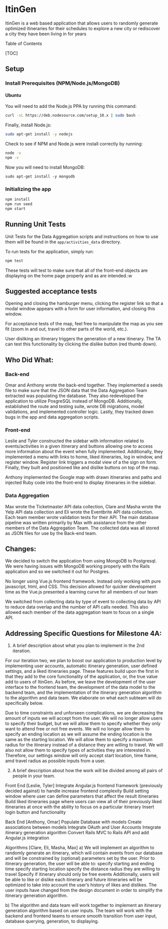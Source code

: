 # ItinGen

ItinGen is a web based application that allows users to randomly
generate optimized itineraries for their schedules to explore a new city
or rediscover a city they have been living in for years

Table of Contents

[TOC]

## Setup
### Install Prerequisites (NPM/Node.js/MongoDB)
#### Ubuntu
You will need to add the Node.js PPA by running this command:
```bash
curl -sL https://deb.nodesource.com/setup_10.x | sudo bash -
```
Finally, install Node.js:
```bash
sudo apt-get install -y nodejs
```

Check to see if NPM and Node.js were install correctly by running:
```bash
node -v
npm -v
```

Now you will need to install MongoDB:
```
sudo apt-get install -y mongodb
```


### Initializing the app
```bash
npm install
npm run seed
npm start
```

## Running Unit Tests
Unit Tests for the Data Aggregation scripts and instructions on how to use them will be found in the `app/activities_data` directory.

To run tests for the application, simply run:
```bash
npm test
```
These tests will test to make sure that all of the front-end objects are
displaying on the home page properly and as are intended.:w

## Suggested acceptance tests

Opening and closing the hamburger menu, clicking the register link so that a modal window appears with a form for user information, and closing this window.

For acceptance tests of the map, feel free to manipulate the map as you see fit (zoom in and out, travel to other parts of the world, etc.).

User disliking an itinerary triggers the generation of a new itinerary. The TA can test this functionality by clicking the dislike button (red thumb down).


## Who Did What:
### Back-end
Omar and Anthony wrote the back-end together. They implemented a seeds
file to make sure that the JSON data that the Data Aggregation Team
extracted was populating the database. They also redeveloped the
application to utilize PosgreSQL instead of MongoDB. Additionally,
established the route and testing suite, wrote DB migrations, model
validations, and implemented controller logic. Lastly, they tracked down
bugs in the app and data aggregation scripts.

### Front-end
Leslie and Tyler constructed the sidebar with information related to events/activities in a given itinerary and buttons allowing one to access more information about the event when fully implemented. Additionally, they implemented a menu with links to home, liked itineraries, log in window, and register window. Register link triggers a modal view of a the sign on form. Finally, they built and positioned like and dislike buttons on top of the map.

Anthony implemented the Google map with drawn itineraries and paths and
injected Ruby code into the front-end to display itineraries in the
sidebar.

### Data Aggregation
Max wrote the Ticketmaster API data collection, Clare and Masha wrote the Yelp API data collection and Eli wrote the Eventbrite API data collection. Each team member wrote validation tests for their API. The main database pipeline was written primarily by Max with assistance from the other members of the Data Aggregation Team. The collected data was all stored as JSON files for use by the Back-end team.

## Changes:
We decided to switch the application from using MongoDB to Postgresql.
We were having issues with MongoDB working properly with the Rails
application and so we switched it out for Postgres.

No longer using Vue.js frontend framework. Instead only working with pure javascript, html, and CSS. This decision allowed for quicker development time as the Vue.js presented a learning curve for all members of our team

We switched from collecting data by type of event to collecting data by API to reduce data overlap and the number of API calls needed. This also allowed each member of the data aggregation team to focus on a single API.

## Addressing Specific Questions for Milestone 4A:

1. A brief description about what you plan to implement in the 2nd iteration.

For our iteration two, we plan to boost our application to production level by implementing user accounts, automatic itinerary generation, user defined settings, and a liked itineraries page. These features build upon the first in that they add to the core functionality of the application, or, the true value add to users of ItinGen. As before, we leave the development of the user interface to the frontend team, the development of the data model to the backend team, and the implementation of the itinerary generation algorithm to the algorithm and data team. We elaborate on what each subteam will do specifically below.

Due to time constraints and unforseen complications, we are decreasing the amount of inputs we will accept from the user. We will no longer allow users to specify their budget, but we will allow them to specify whether they only want to attend free or not free events. We will no longer allow them to specify an ending location as we will assume the ending location is the same as the starting location. We will allow them to specify a maximum radius for the itinerary instead of a distance they are willing to travel. We will also not allow them to specify types of activities they are interested in. Therefore, our settings window will only accept start location, time frame, amd travel radius as possible inputs from a user.

2. A brief description about how the work will be divided among all pairs of people in your team.

  Front End [Leslie, Tyler]
  Integrate Angular.js frontend framework (previously decided against) to handle increase frontend complexity
  Build setting window where user can define parameters that affect the result itineraries
  Build liked itineraries page where users can view all of their previously liked itineraries at once with the ability to focus on a particular itinerary
  Insert login button and functionality

  Back End [Anthony, Omar]
  Populate Database with models
  Create associations between models
  Integrate OAuth and User Accounts
  Integrate itinerary generation algorithm
  Convert Rails MVC to Rails API and add Angular.js integration

  Algorithms [Clare, Eli, Masha, Max]
  a) We will implement an algorithm to randomly generate an itinerary, which will contain events from our database and will be constrained by (optional) parameters set by the user. Prior to itinerary generation, the user will be able to:
  specify starting and ending time
  specify starting location
  specify the distance radius they are willing to travel
  Specify if itinerary should only be free events
  Additionally, users will be able to like or dislike each itinerary and future itineraries will be optimized to take into account the user’s history of likes and dislikes. The user inputs have changed from the design document in order to simplify the itinerary generation algorithm.

  b) The algorithm and data team will work together to implement an itinerary generation algorithm based on user inputs. The team will work with the backend and frontend teams to ensure smooth transition from user input, database querying, generation, to displaying.



